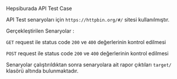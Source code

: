 Hepsiburada API Test Case

API Test senaryoları için `https://httpbin.org/#/` sitesi kullanılmıştır.

Gerçekleştirilen Senaryolar : 

`GET` request ile status code `200` ve `400` değerlerinin kontrol edilmesi

`POST` request ile status code `200` ve `400` değerlerinin kontrol edilmesi

Senaryolar çalıştırıldıktan sonra senaryolara ait rapor çıktıları `target/` klasörü altında bulunmaktadır. 


